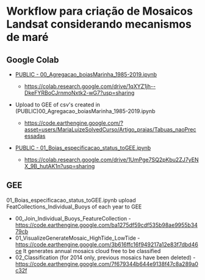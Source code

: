 # Workflow para criação de Mosaicos Landsat considerando mecanismos de maré


## Google Colab
* [PUBLIC - 00_Agregacao_boiasMarinha_1985-2019.ipynb](https://colab.research.google.com/drive/1qXYZ1jh--DkeFYRBoCJrnmoNxtk2-wG7?usp=sharing)
	- https://colab.research.google.com/drive/1qXYZ1jh--DkeFYRBoCJrnmoNxtk2-wG7?usp=sharing

* Upload to GEE of csv's created in (PUBLIC)00_Agregacao_boiasMarinha_1985-2019.ipynb
	- https://code.earthengine.google.com/?asset=users/MariaLuizeSolvedCurso/Artigo_praias/Tabuas_naoPrecessadas

* [PUBLIC - 01_Boias_especificacao_status_toGEE.ipynb](https://colab.research.google.com/drive/1UmPge7SQ2pKbu2ZJ7yENX_9B_hutAK1n?usp=sharing)
	- https://colab.research.google.com/drive/1UmPge7SQ2pKbu2ZJ7yENX_9B_hutAK1n?usp=sharing

## GEE
01_Boias_especificacao_status_toGEE.ipynb upload FeatCollections_Individual_Buoys of each year to GEE
* 00_Join_Individual_Buoys_FeatureCollection
	-https://code.earthengine.google.com/ba1275df59cdf535b98ae9955b3479cb
* 01_VisualizeGenerateMosaic_HighTide_LowTide
	-https://code.earthengine.google.com/3b616ffc16f949217a12e83f7dbd46ce
	It generates annual mosaics cloud free to be classified
* 02_Classification (for 2014 only, previous mosaics have been deleted)
	-https://code.earthengine.google.com/7f679344b644e9138f47c8a289a0c32f
